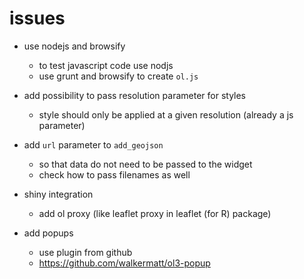 # issues

* use nodejs and browsify
  - to test javascript code use nodjs
  - use grunt and browsify to create `ol.js`

* add possibility to pass resolution parameter for styles
  - style should only be applied at a given resolution (already a js parameter)

* add `url` parameter to `add_geojson`
  - so that data do not need to be passed to the widget
  - check how to pass filenames as well
  
* shiny integration
  - add ol proxy (like leaflet proxy in leaflet (for R) package)

* add popups
  - use plugin from github
  - https://github.com/walkermatt/ol3-popup
